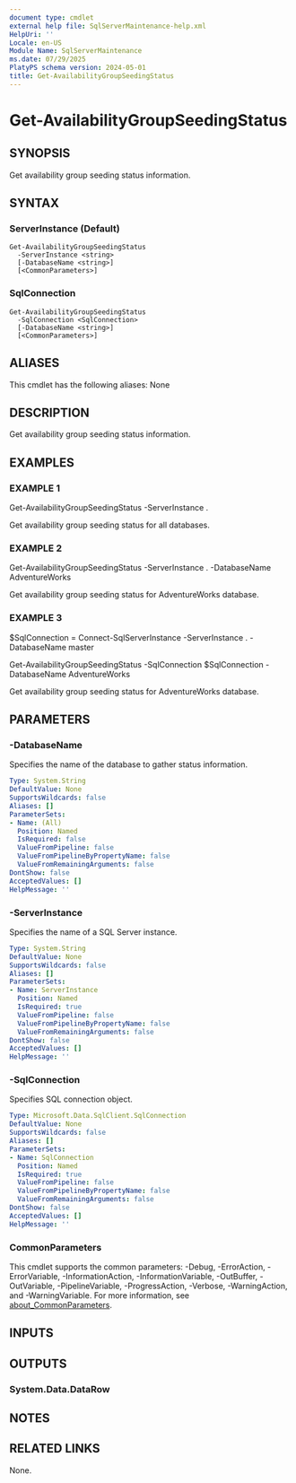 ```yaml
---
document type: cmdlet
external help file: SqlServerMaintenance-help.xml
HelpUri: ''
Locale: en-US
Module Name: SqlServerMaintenance
ms.date: 07/29/2025
PlatyPS schema version: 2024-05-01
title: Get-AvailabilityGroupSeedingStatus
---
```


# Get-AvailabilityGroupSeedingStatus

## SYNOPSIS

Get availability group seeding status information.

## SYNTAX

### ServerInstance (Default)

```
Get-AvailabilityGroupSeedingStatus
  -ServerInstance <string>
  [-DatabaseName <string>]
  [<CommonParameters>]
```

### SqlConnection

```
Get-AvailabilityGroupSeedingStatus
  -SqlConnection <SqlConnection>
  [-DatabaseName <string>]
  [<CommonParameters>]
```

## ALIASES

This cmdlet has the following aliases:
  None

## DESCRIPTION

Get availability group seeding status information.

## EXAMPLES

### EXAMPLE 1

Get-AvailabilityGroupSeedingStatus -ServerInstance .

Get availability group seeding status for all databases.

### EXAMPLE 2

Get-AvailabilityGroupSeedingStatus -ServerInstance . -DatabaseName AdventureWorks

Get availability group seeding status for AdventureWorks database.

### EXAMPLE 3

$SqlConnection = Connect-SqlServerInstance -ServerInstance . -DatabaseName master

Get-AvailabilityGroupSeedingStatus -SqlConnection $SqlConnection -DatabaseName AdventureWorks

Get availability group seeding status for AdventureWorks database.

## PARAMETERS

### -DatabaseName

Specifies the name of the database to gather status information.

```yaml
Type: System.String
DefaultValue: None
SupportsWildcards: false
Aliases: []
ParameterSets:
- Name: (All)
  Position: Named
  IsRequired: false
  ValueFromPipeline: false
  ValueFromPipelineByPropertyName: false
  ValueFromRemainingArguments: false
DontShow: false
AcceptedValues: []
HelpMessage: ''
```

### -ServerInstance

Specifies the name of a SQL Server instance.

```yaml
Type: System.String
DefaultValue: None
SupportsWildcards: false
Aliases: []
ParameterSets:
- Name: ServerInstance
  Position: Named
  IsRequired: true
  ValueFromPipeline: false
  ValueFromPipelineByPropertyName: false
  ValueFromRemainingArguments: false
DontShow: false
AcceptedValues: []
HelpMessage: ''
```

### -SqlConnection

Specifies SQL connection object.

```yaml
Type: Microsoft.Data.SqlClient.SqlConnection
DefaultValue: None
SupportsWildcards: false
Aliases: []
ParameterSets:
- Name: SqlConnection
  Position: Named
  IsRequired: true
  ValueFromPipeline: false
  ValueFromPipelineByPropertyName: false
  ValueFromRemainingArguments: false
DontShow: false
AcceptedValues: []
HelpMessage: ''
```

### CommonParameters

This cmdlet supports the common parameters: -Debug, -ErrorAction, -ErrorVariable,
-InformationAction, -InformationVariable, -OutBuffer, -OutVariable, -PipelineVariable,
-ProgressAction, -Verbose, -WarningAction, and -WarningVariable. For more information, see
[about_CommonParameters](https://go.microsoft.com/fwlink/?LinkID=113216).

## INPUTS

## OUTPUTS

### System.Data.DataRow



## NOTES




## RELATED LINKS

None.

